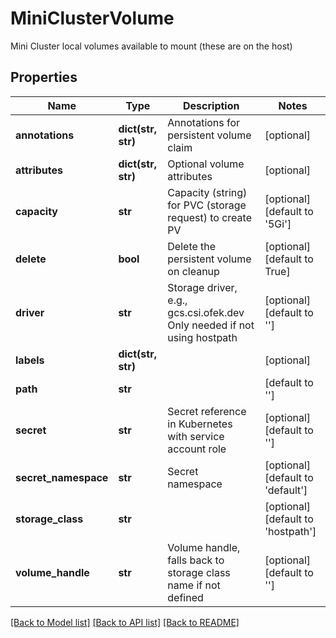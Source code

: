 # MiniClusterVolume

Mini Cluster local volumes available to mount (these are on the host)

## Properties
Name | Type | Description | Notes
------------ | ------------- | ------------- | -------------
**annotations** | **dict(str, str)** | Annotations for persistent volume claim | [optional] 
**attributes** | **dict(str, str)** | Optional volume attributes | [optional] 
**capacity** | **str** | Capacity (string) for PVC (storage request) to create PV | [optional] [default to '5Gi']
**delete** | **bool** | Delete the persistent volume on cleanup | [optional] [default to True]
**driver** | **str** | Storage driver, e.g., gcs.csi.ofek.dev Only needed if not using hostpath | [optional] [default to '']
**labels** | **dict(str, str)** |  | [optional] 
**path** | **str** |  | [default to '']
**secret** | **str** | Secret reference in Kubernetes with service account role | [optional] [default to '']
**secret_namespace** | **str** | Secret namespace | [optional] [default to 'default']
**storage_class** | **str** |  | [optional] [default to 'hostpath']
**volume_handle** | **str** | Volume handle, falls back to storage class name if not defined | [optional] [default to '']

[[Back to Model list]](../README.md#documentation-for-models) [[Back to API list]](../README.md#documentation-for-api-endpoints) [[Back to README]](../README.md)


